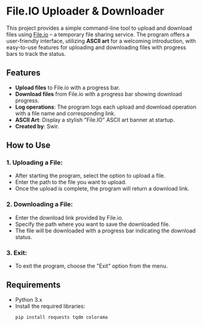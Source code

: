# File.IO Uploader & Downloader

This project provides a simple command-line tool to upload and download files using [File.io](https://file.io) – a temporary file sharing service. The program offers a user-friendly interface, utilizing **ASCII art** for a welcoming introduction, with easy-to-use features for uploading and downloading files with progress bars to track the status.

## Features
- **Upload files** to File.io with a progress bar.
- **Download files** from File.io with a progress bar showing download progress.
- **Log operations**: The program logs each upload and download operation with a file name and corresponding link.
- **ASCII Art**: Display a stylish "File.IO" ASCII art banner at startup.
- **Created by**: Swir.

## How to Use

### 1. Uploading a File:
   - After starting the program, select the option to upload a file.
   - Enter the path to the file you want to upload.
   - Once the upload is complete, the program will return a download link.

### 2. Downloading a File:
   - Enter the download link provided by File.io.
   - Specify the path where you want to save the downloaded file.
   - The file will be downloaded with a progress bar indicating the download status.

### 3. Exit:
   - To exit the program, choose the "Exit" option from the menu.

## Requirements

- Python 3.x
- Install the required libraries:
  ```bash
  pip install requests tqdm colorama
